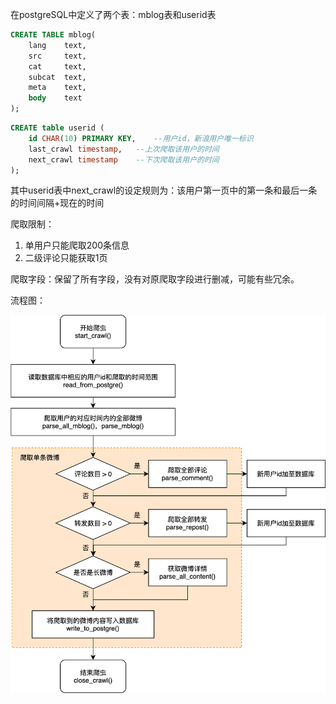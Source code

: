 在postgreSQL中定义了两个表：mblog表和userid表

```SQL
CREATE TABLE mblog(
	lang	text,
	src		text,
	cat 	text,
	subcat 	text,
	meta 	text,
	body 	text
);
```

```SQL
CREATE table userid (
	id CHAR(10) PRIMARY KEY,    --用户id，新浪用户唯一标识
	last_crawl timestamp,   --上次爬取该用户的时间
    next_crawl timestamp    --下次爬取该用户的时间
);
```
其中userid表中next_crawl的设定规则为：该用户第一页中的第一条和最后一条的时间间隔+现在的时间

爬取限制：
1. 单用户只能爬取200条信息
2. 二级评论只能获取1页

爬取字段：保留了所有字段，没有对原爬取字段进行删减，可能有些冗余。

流程图：

![](weibocrawler.png)
